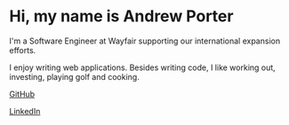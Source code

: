 # Hi, my name is Andrew Porter

I'm a Software Engineer at Wayfair supporting our international expansion efforts.

I enjoy writing web applications. Besides writing code, I like working out, investing, playing golf and cooking.

<a href="https://github.com/AndrewRPorter" target="_blank" >GitHub</a>

<a href="https://www.linkedin.com/in/andrew-porter/" target="_blank">LinkedIn</a>
